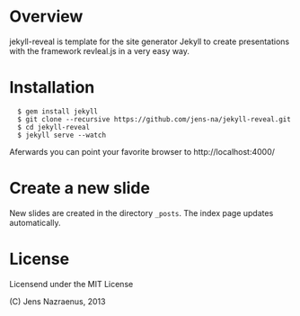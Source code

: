 Overview
========
jekyll-reveal is template for the site generator Jekyll to create presentations
with the framework revleal.js in a very easy way.

Installation
============

```
  $ gem install jekyll  
  $ git clone --recursive https://github.com/jens-na/jekyll-reveal.git
  $ cd jekyll-reveal
  $ jekyll serve --watch
```

Aferwards you can point your favorite browser to http://localhost:4000/

Create a new slide
==================
New slides are created in the directory `_posts`. The index page updates
automatically.

License
=======
Licensend under the MIT License

(C) Jens Nazraenus, 2013

